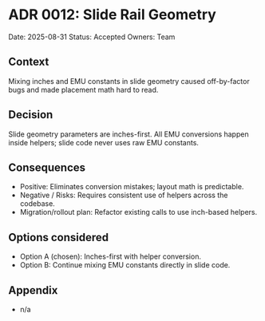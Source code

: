 # ADR 0012: Slide Rail Geometry
Date: 2025-08-31
Status: Accepted
Owners: Team

## Context
Mixing inches and EMU constants in slide geometry caused off-by-factor bugs and made placement math hard to read.

## Decision
Slide geometry parameters are inches-first. All EMU conversions happen inside helpers; slide code never uses raw EMU constants.

## Consequences
- Positive: Eliminates conversion mistakes; layout math is predictable.
- Negative / Risks: Requires consistent use of helpers across the codebase.
- Migration/rollout plan: Refactor existing calls to use inch-based helpers.

## Options considered
- Option A (chosen): Inches-first with helper conversion.
- Option B: Continue mixing EMU constants directly in slide code.

## Appendix
- n/a
